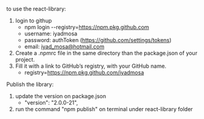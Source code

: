 to use the react-library:
1. login to githup
   - npm login --registry=https://npm.pkg.github.com
   - username: iyadmosa
   - password: authToken (https://github.com/settings/tokens)
   - email: iyad_mosa@hotmail.com
2. Create a .npmrc file in the same directory than the package.json of your project.
2. Fill it with a link to GitHub’s registry, with your GitHub name.
    - registry=https://npm.pkg.github.com/iyadmosa

Publish the library:
1. update the version on package.json
    -   "version": "2.0.0-21",
2. run the command "npm publish" on terminal under react-library folder